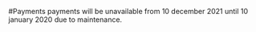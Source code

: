 #Payments
payments will be unavailable from 10 december 2021 until 10 january 2020 due to maintenance.
